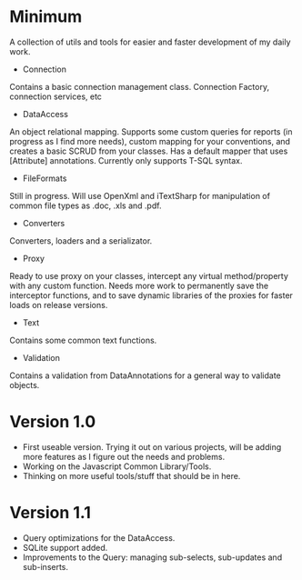 # Minimum
A collection of utils and tools for easier and faster development of my daily work.

- Connection

Contains a basic connection management class. Connection Factory, connection services, etc

- DataAccess

An object relational mapping.
Supports some custom queries for reports (in progress as I find more needs), custom mapping for your conventions, and creates a basic SCRUD from your classes. Has a default mapper that uses [Attribute] annotations.
Currently only supports T-SQL syntax.

- FileFormats

Still in progress. Will use OpenXml and iTextSharp for manipulation of common file types as .doc, .xls and .pdf.

- Converters

Converters, loaders and a serializator.

- Proxy

Ready to use proxy on your classes, intercept any virtual method/property with any custom function. Needs more work to permanently save the interceptor functions, and to save dynamic libraries of the proxies for faster loads on release versions.

- Text

Contains some common text functions.

- Validation

Contains a validation from DataAnnotations for a general way to validate objects.

# Version 1.0
- First useable version. Trying it out on various projects, will be adding more features as I figure out the needs and problems.
- Working on the Javascript Common Library/Tools.
- Thinking on more useful tools/stuff that should be in here.

# Version 1.1
- Query optimizations for the DataAccess.
- SQLite support added.
- Improvements to the Query: managing sub-selects, sub-updates and sub-inserts.
